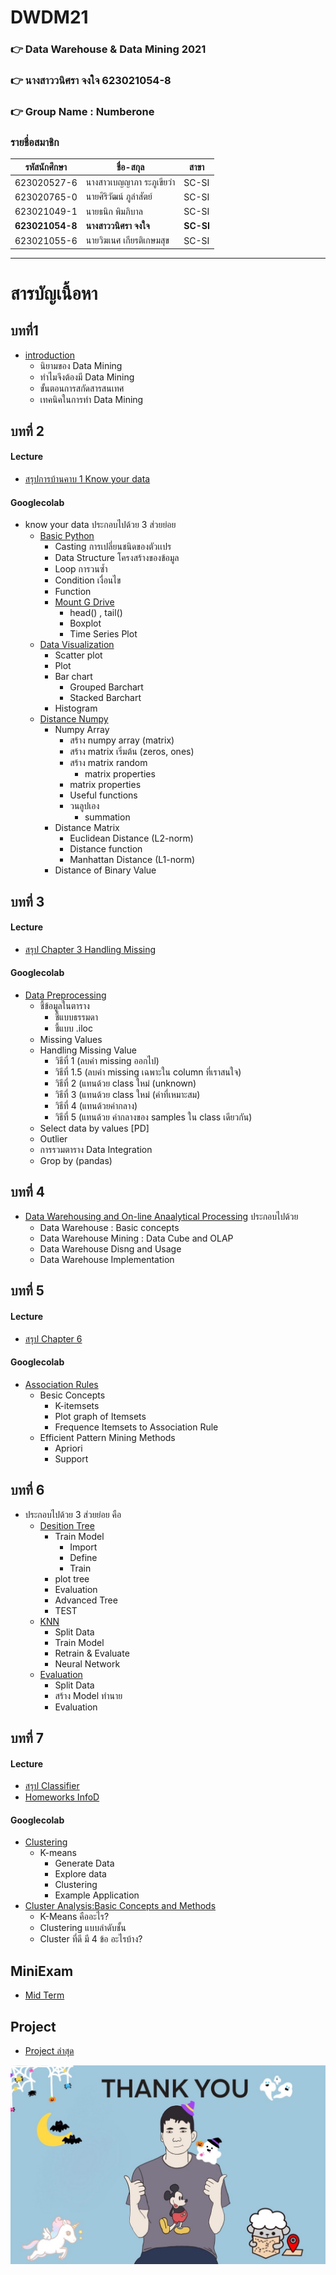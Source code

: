 # DWDM21
### :point_right: Data Warehouse & Data Mining 2021

### :point_right: นางสาววนิศรา จงใจ 623021054-8

### :point_right: Group Name : Numberone

### รายชื่อสมาชิก

| รหัสนักศึกษา | ชื่อ-สกุล | สาขา |
| ----------- | ----------- |----------- |
| 623020527-6 | นางสาวเบญญาภา ระภูเขียวำ | SC-SI |
| 623020765-0 | นายศิริวัฒน์ ภูลำสัตย์ | SC-SI |
| 623021049-1 | นายธนิก พิมภิบาล | SC-SI |
| **623021054-8** | **นางสาววนิศรา จงใจ** | **SC-SI** |
| 623021055-6 | นายวิฆเนศ เกียรติเกษมสุข | SC-SI |

---

# สารบัญเนื้อหา

## บทที่1 
* [introduction](https://github.com/Jaomiew/DWDM21/blob/main/HW1.)
  * นิยามของ Data Mining
  * ทำไมจึงต้องมี Data Mining
  * ขั้นตอนการสกัดสารสนเทศ
  * เทคนิคในการทำ Data Mining 

## บทที่ 2 
#### Lecture
  * [สรุปการบ้านคาบ 1 Know your data](https://github.com/Jaomiew/DWDM21/blob/main/HW2.ipynb)
#### Googlecolab 
 * know your data ประกอบไปด้วย 3 ส่วยย่อย
   * [Basic Python](https://github.com/Jaomiew/DWDM21/blob/main/Data101(Chapter2).ipynb)
      * Casting การเปลี่ยนชนิดของตัวเเปร
      * Data Structure โครงสร้างของข้อมูล
      * Loop การวนซ้ำ
      * Condition เงื่อนไข
      * Function
      * [Mount G Drive](https://github.com/Jaomiew/DWDM21/blob/main/Data102_(Chapter2).ipynb)
         * head() , tail()
         * Boxplot
         * Time Series Plot
   * [Data Visualization](https://github.com/Jaomiew/DWDM21/blob/main/Data_Visualization.ipynb)
      * Scatter plot
      * Plot
      * Bar chart
         * Grouped Barchart
         * Stacked Barchart
      * Histogram  
   * [Distance Numpy](https://github.com/Jaomiew/DWDM21/blob/main/Distance_Numpy.ipynb)
      * Numpy Array
         * สร้าง numpy array (matrix) 
         * สร้าง matrix เริ่มต้น (zeros, ones)
         * สร้าง matrix random
              * matrix properties
         * matrix properties
         * Useful functions
         * วนลูปเอง
              * summation
      * Distance Matrix
         * Euclidean Distance (L2-norm)
         * Distance function
         * Manhattan Distance (L1-norm)
      * Distance of Binary Value
  
## บทที่ 3 
#### Lecture
  * [สรุป Chapter 3 Handling Missing](https://github.com/Jaomiew/DWDM21/blob/main/Chapter_3_(Handling_Missing).ipynb)
#### Googlecolab
  * [Data Preprocessing](https://github.com/Jaomiew/DWDM21/blob/main/Data_Preprocessing_(Chapter3).ipynb)
      * ชี้ข้อมูลในตาราง 
         * ชี้แบบธรรมดา 
         * ชี้แบบ .iloc
      * Missing Values
      * Handling Missing Value
         * วิธีที่ 1 (ลบค่า missing ออกไป) 
         * วิธีที่ 1.5 (ลบค่า missing เฉพาะใน column ที่เราสนใจ)
         * วิธีที่ 2 (แทนด้วย class ใหม่ (unknown)
         * วิธีที่ 3 (แทนด้วย class ใหม่ (ค่าที่เหมาะสม)
         * วิธีที่ 4 (แทนด้วยค่ากลาง)
         * วิธีที่ 5 (แทนด้วย ค่ากลางของ samples ใน class เดียวกัน)
      * Select data by values [PD]
      * Outlier
      * การรวมตาราง Data Integration
      * Grop by (pandas) 
  
 ## บทที่ 4 
  * [ Data Warehousing and On-line Anaalytical Processing](https://github.com/Jaomiew/DWDM21/blob/main/Chapter4-New.pdf) ประกอบไปด้วย
     * Data Warehouse : Basic concepts
     * Data Warehouse Mining : Data Cube and OLAP
     * Data Warehouse Disng and Usage
     * Data Warehouse Implementation

## บทที่ 5 
#### Lecture
  * [สรุป Chapter 6](https://github.com/Jaomiew/DWDM21/blob/main/Chapter-6-New%20(1).pdf)
#### Googlecolab
  * [Association Rules](https://github.com/Jaomiew/DWDM21/blob/main/Chapeter6_Association_Rules.ipynb)
    * Besic Concepts
       * K-itemsets
       * Plot graph of Itemsets
       * Frequence Itemsets to Association Rule
    * Efficient Pattern Mining Methods
       * Apriori
       * Support
 
## บทที่ 6 
 * ประกอบไปด้วย 3 ส่วยย่อย คือ
   * [Desition Tree](https://github.com/Jaomiew/DWDM21/blob/main/Chapter7_Classification_(Decision_Tree).ipynb)
      * Train Model
         * Import
         * Define
         * Train
      * plot tree
      * Evaluation
      * Advanced Tree
      * TEST
   * [KNN](https://github.com/Jaomiew/DWDM21/blob/main/Chap7_Classification_(KNN_NN).ipynb)
       * Split Data
       * Train Model
       * Retrain & Evaluate
       * Neural Network
   * [Evaluation](https://github.com/Jaomiew/DWDM21/blob/main/Chap7_Classification_(Evaluation).ipynb)
       * Split Data
       * สร้าง Model ทำนาย
       * Evaluation

## บทที่ 7 
#### Lecture
  * [สรุป Classifier](https://github.com/Jaomiew/DWDM21/blob/main/Chapter_8_Classifier.ipynb)
  * [Homeworks InfoD](https://github.com/Jaomiew/DWDM21/blob/main/Homeworks_InfoD.ipynb)
#### Googlecolab
  * [Clustering](https://github.com/Jaomiew/DWDM21/blob/main/Chap8_Clustering.ipynb)
     * K-means
         * Generate Data
         * Explore data
         * Clustering
         * Example Application
 * [Cluster Analysis:Basic Concepts and Methods](https://github.com/Jaomiew/DWDM21/blob/main/Chapter-10-New.pdf)
     * K-Means คืออะไร?
     * Clustering แบบลำดับชั้น
     * Cluster ที่ดี มี 4 ข้อ อะไรบ้าง?

## MiniExam
   * [Mid Term](https://github.com/Jaomiew/DWDM21/blob/main/MiniExam.ipynb)

## Project
   * [Project ล่าสุด](https://github.com/Jaomiew/DWDM21/blob/main/Project_%E0%B8%A5%E0%B9%88%E0%B8%B2%E0%B8%AA%E0%B8%B8%E0%B8%94.ipynb)


![people](S__6193162.jpg)   

